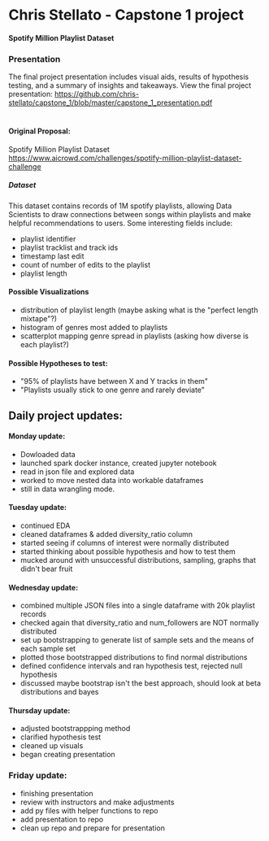 # Chris Stellato - Capstone 1 project
#### Spotify Million Playlist Dataset

### Presentation
The final project presentation includes visual aids, results of hypothesis testing, and a summary of insights and takeaways.
View the final project presentation:
https://github.com/chris-stellato/capstone_1/blob/master/capstone_1_presentation.pdf



#

#
#### Original Proposal: 
Spotify Million Playlist Dataset
https://www.aicrowd.com/challenges/spotify-million-playlist-dataset-challenge

##### Dataset
This dataset contains records of 1M spotify playlists, allowing Data Scientists to draw connections between songs within playlists and make helpful recommendations to users. Some interesting fields include: 
* playlist identifier
* playlist tracklist and track ids
* timestamp last edit
* count of number of edits to the playlist
* playlist length

#### Possible Visualizations
* distribution of playlist length (maybe asking what is the "perfect length mixtape"?) 
* histogram of genres most added to playlists
* scatterplot mapping genre spread in playlists (asking how diverse is each playlist?)

#### Possible Hypotheses to test: 
* "95% of playlists have between X and Y tracks in them"
* "Playlists usually stick to one genre and rarely deviate"





## Daily project updates:
#### Monday update: 
- Dowloaded data
- launched spark docker instance, created jupyter notebook
- read in json file and explored data
- worked to move nested data into workable dataframes
- still in data wrangling mode. 

#### Tuesday update: 
- continued EDA
- cleaned dataframes & added diversity_ratio column
- started seeing if columns of interest were normally distributed
- started thinking about possible hypothesis and how to test them
- mucked around with unsuccessful distributions, sampling, graphs that didn't bear fruit

#### Wednesday update: 
- combined multiple JSON files into a single dataframe with 20k playlist records
- checked again that diversity_ratio and num_followers are NOT normally distributed
- set up bootstrapping to generate list of sample sets and the means of each sample set
- plotted those bootstrapped distributions to find normal distributions
- defined confidence intervals and ran hypothesis test, rejected null hypothesis 
- discussed maybe bootstrap isn't the best approach, should look at beta distributions and bayes

#### Thursday update: 
- adjusted bootstrappping method
- clarified hypothesis test
- cleaned up visuals
- began creating presentation

### Friday update:
- finishing presentation
- review with instructors and make adjustments
- add py files with helper functions to repo
- add presentation to repo
- clean up repo and prepare for presentation
